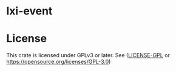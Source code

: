 # lxi-event



# License

This crate is licensed under GPLv3 or later. See ([LICENSE-GPL](../LICENSE-GPL) or https://opensource.org/licenses/GPL-3.0)
